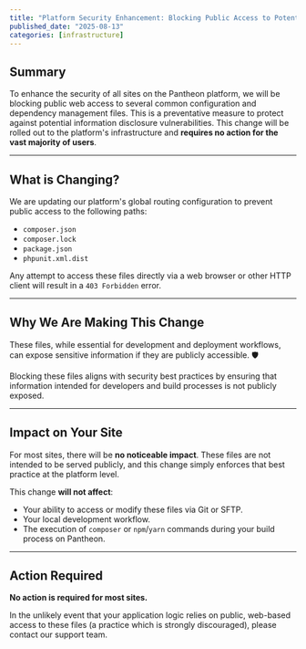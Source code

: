 ```yaml
---
title: "Platform Security Enhancement: Blocking Public Access to Potentially Sensitive Configuration Files"
published_date: "2025-08-13"
categories: [infrastructure]
---
```


## Summary

To enhance the security of all sites on the Pantheon platform, we will be blocking public web access to several common configuration and dependency management files. This is a preventative measure to protect against potential information disclosure vulnerabilities. This change will be rolled out to the platform's infrastructure and **requires no action for the vast majority of users**.

***

## What is Changing?

We are updating our platform's global routing configuration to prevent public access to the following paths:

* `composer.json`
* `composer.lock`
* `package.json`
* `phpunit.xml.dist`

Any attempt to access these files directly via a web browser or other HTTP client will result in a `403 Forbidden` error.

***

## Why We Are Making This Change

These files, while essential for development and deployment workflows, can expose sensitive information if they are publicly accessible. 🛡️

Blocking these files aligns with security best practices by ensuring that information intended for developers and build processes is not publicly exposed.

***

## Impact on Your Site

For most sites, there will be **no noticeable impact**. These files are not intended to be served publicly, and this change simply enforces that best practice at the platform level.

This change **will not affect**:

* Your ability to access or modify these files via Git or SFTP.
* Your local development workflow.
* The execution of `composer` or `npm`/`yarn` commands during your build process on Pantheon.

***

## Action Required

**No action is required for most sites.**

In the unlikely event that your application logic relies on public, web-based access to these files (a practice which is strongly discouraged), please contact our support team.
